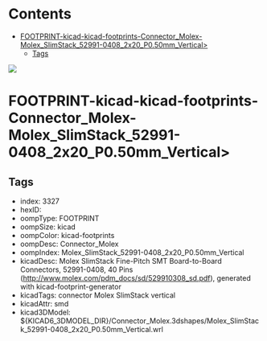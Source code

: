 



Contents
========

* [FOOTPRINT-kicad-kicad-footprints-Connector_Molex-Molex_SlimStack_52991-0408_2x20_P0.50mm_Vertical>](#footprint-kicad-kicad-footprints-connector_molex-molex_slimstack_52991-0408_2x20_p050mm_vertical)
	* [Tags](#tags)
  
![][im]
# FOOTPRINT-kicad-kicad-footprints-Connector_Molex-Molex_SlimStack_52991-0408_2x20_P0.50mm_Vertical>

## Tags

- index: 3327
- hexID: 
- oompType: FOOTPRINT
- oompSize: kicad
- oompColor: kicad-footprints
- oompDesc: Connector_Molex
- oompIndex: Molex_SlimStack_52991-0408_2x20_P0.50mm_Vertical
- kicadDesc: Molex SlimStack Fine-Pitch SMT Board-to-Board Connectors, 52991-0408, 40 Pins (http://www.molex.com/pdm_docs/sd/529910308_sd.pdf), generated with kicad-footprint-generator
- kicadTags: connector Molex SlimStack vertical
- kicadAttr: smd
- kicad3DModel: ${KICAD6_3DMODEL_DIR}/Connector_Molex.3dshapes/Molex_SlimStack_52991-0408_2x20_P0.50mm_Vertical.wrl



[im]: image.png
